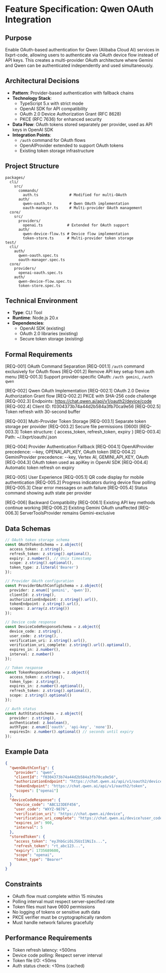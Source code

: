 # Feature Specification: Qwen OAuth Integration

## Purpose

Enable OAuth-based authentication for Qwen (Alibaba Cloud AI) services in llxprt-code, allowing users to authenticate via OAuth device flow instead of API keys. This creates a multi-provider OAuth architecture where Gemini and Qwen can be authenticated independently and used simultaneously.

## Architectural Decisions

- **Pattern**: Provider-based authentication with fallback chains
- **Technology Stack**: 
  - TypeScript 5.x with strict mode
  - OpenAI SDK for API compatibility
  - OAuth 2.0 Device Authorization Grant (RFC 8628)
  - PKCE (RFC 7636) for enhanced security
- **Data Flow**: OAuth tokens stored separately per provider, used as API keys in OpenAI SDK
- **Integration Points**: 
  - `/auth` command for OAuth flows
  - OpenAIProvider extended to support OAuth tokens
  - Existing token storage infrastructure

## Project Structure

```
packages/
  cli/
    src/
      commands/
        auth.ts              # Modified for multi-OAuth
      auth/
        qwen-oauth.ts        # Qwen OAuth implementation
        oauth-manager.ts     # Multi-provider OAuth management
  core/
    src/
      providers/
        openai.ts           # Extended for OAuth support
      auth/
        qwen-device-flow.ts # Device flow implementation
        token-store.ts      # Multi-provider token storage
test/
  cli/
    auth/
      qwen-oauth.spec.ts
      oauth-manager.spec.ts
  core/
    providers/
      openai-oauth.spec.ts
    auth/
      qwen-device-flow.spec.ts
      token-store.spec.ts
```

## Technical Environment

- **Type**: CLI Tool
- **Runtime**: Node.js 20.x
- **Dependencies**:
  - OpenAI SDK (existing)
  - OAuth 2.0 libraries (existing)
  - Secure token storage (existing)

## Formal Requirements

[REQ-001] OAuth Command Separation
  [REQ-001.1] `/auth` command exclusively for OAuth flows
  [REQ-001.2] Remove API key setup from auth menu
  [REQ-001.3] Support provider-specific OAuth: `/auth gemini`, `/auth qwen`

[REQ-002] Qwen OAuth Implementation
  [REQ-002.1] OAuth 2.0 Device Authorization Grant flow
  [REQ-002.2] PKCE with SHA-256 code challenge
  [REQ-002.3] Endpoints: https://chat.qwen.ai/api/v1/oauth2/device/code
  [REQ-002.4] Client ID: f0304373b74a44d2b584a3fb70ca9e56
  [REQ-002.5] Token refresh with 30-second buffer

[REQ-003] Multi-Provider Token Storage
  [REQ-003.1] Separate token storage per provider
  [REQ-003.2] Secure file permissions (0600)
  [REQ-003.3] Token structure: { access_token, refresh_token, expiry }
  [REQ-003.4] Path: ~/.llxprt/oauth/<provider>.json

[REQ-004] Provider Authentication Fallback
  [REQ-004.1] OpenAIProvider precedence: --key, OPENAI_API_KEY, OAuth token
  [REQ-004.2] GeminiProvider precedence: --key, Vertex AI, GEMINI_API_KEY, OAuth
  [REQ-004.3] OAuth token used as apiKey in OpenAI SDK
  [REQ-004.4] Automatic token refresh on expiry

[REQ-005] User Experience
  [REQ-005.1] QR code display for mobile authentication
  [REQ-005.2] Progress indicators during device flow polling
  [REQ-005.3] Clear error messages on auth failure
  [REQ-005.4] Status command showing auth state per provider

[REQ-006] Backward Compatibility
  [REQ-006.1] Existing API key methods continue working
  [REQ-006.2] Existing Gemini OAuth unaffected
  [REQ-006.3] ServerToolsProvider remains Gemini-exclusive

## Data Schemas

```typescript
// OAuth token storage schema
const OAuthTokenSchema = z.object({
  access_token: z.string(),
  refresh_token: z.string().optional(),
  expiry: z.number(), // Unix timestamp
  scope: z.string().optional(),
  token_type: z.literal('Bearer')
});

// Provider OAuth configuration
const ProviderOAuthConfigSchema = z.object({
  provider: z.enum(['gemini', 'qwen']),
  clientId: z.string(),
  authorizationEndpoint: z.string().url(),
  tokenEndpoint: z.string().url(),
  scopes: z.array(z.string())
});

// Device code response
const DeviceCodeResponseSchema = z.object({
  device_code: z.string(),
  user_code: z.string(),
  verification_uri: z.string().url(),
  verification_uri_complete: z.string().url().optional(),
  expires_in: z.number(),
  interval: z.number()
});

// Token response
const TokenResponseSchema = z.object({
  access_token: z.string(),
  token_type: z.string(),
  expires_in: z.number().optional(),
  refresh_token: z.string().optional(),
  scope: z.string().optional()
});

// Auth status
const AuthStatusSchema = z.object({
  provider: z.string(),
  authenticated: z.boolean(),
  authType: z.enum(['oauth', 'api-key', 'none']),
  expiresIn: z.number().optional() // seconds until expiry
});
```

## Example Data

```json
{
  "qwenOAuthConfig": {
    "provider": "qwen",
    "clientId": "f0304373b74a44d2b584a3fb70ca9e56",
    "authorizationEndpoint": "https://chat.qwen.ai/api/v1/oauth2/device/code",
    "tokenEndpoint": "https://chat.qwen.ai/api/v1/oauth2/token",
    "scopes": ["openai"]
  },
  "deviceCodeResponse": {
    "device_code": "ABC123DEF456",
    "user_code": "WXYZ-9876",
    "verification_uri": "https://chat.qwen.ai/device",
    "verification_uri_complete": "https://chat.qwen.ai/device?user_code=WXYZ-9876",
    "expires_in": 900,
    "interval": 5
  },
  "storedToken": {
    "access_token": "eyJhbGciOiJSUzI1NiIs...",
    "refresh_token": "rt_abc123...",
    "expiry": 1735689600,
    "scope": "openai",
    "token_type": "Bearer"
  }
}
```

## Constraints

- OAuth flow must complete within 15 minutes
- Polling interval must respect server-specified rate
- Token files must have 0600 permissions
- No logging of tokens or sensitive auth data
- PKCE verifier must be cryptographically random
- Must handle network failures gracefully

## Performance Requirements

- Token refresh latency: <500ms
- Device code polling: Respect server interval
- Token file I/O: <50ms
- Auth status check: <10ms (cached)
